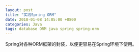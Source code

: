 ```yaml
---
layout: post
title: "实践Spring ORM"
date: 2018-01-08 14:05:00 +0800
categories: Java
tags: database ORM java spring spring-orm
---
```


Spring对各种ORM框架的封装，以便更容易在Spring环境下使用。
